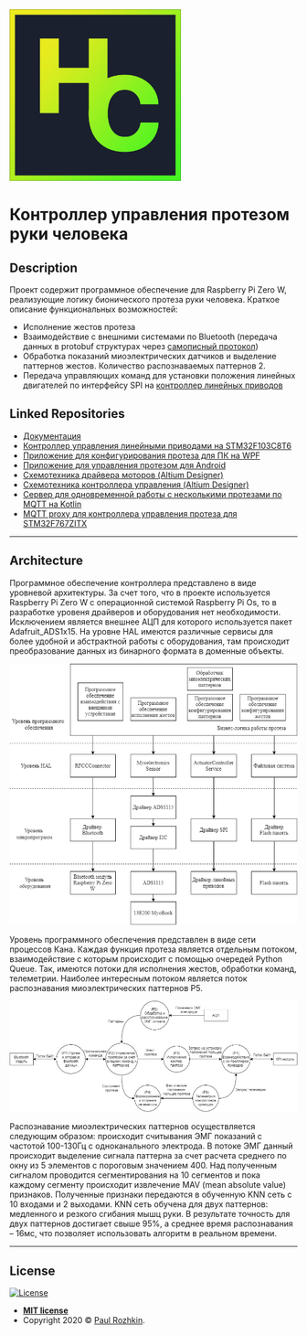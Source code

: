 <a href="#">
    <img src="https://raw.githubusercontent.com/paulrozhkin/handcontrol-documentation/master/img/logo.jpg" title="HandControl" alt="HandControl" width="300">
</a>

# Контроллер управления протезом руки человека

## Description

Проект содержит программное обеспечение для Raspberry Pi Zero W, реализующие логику бионического протеза руки человека.
Краткое описание функциональных возможностей:
- Исполнение жестов протеза
- Взаимодействие с внешними системами по Bluetooth (передача данных в protobuf структурах через [самописный протокол](https://github.com/paulrozhkin/handcontrol-documentation/blob/master/bluetooth_api.md))
- Обработка показаний миоэлектрических датчиков и выделение паттернов жестов. Количество распознаваемых паттернов 2.
- Передача управляющих команд для установки положения линейных двигателей по интерфейсу SPI на [контроллер линейных приводов](https://github.com/paulrozhkin/handcontrol-motor-controller)

## Linked Repositories
- [Документация](https://github.com/paulrozhkin/handcontrol-documentation)
- [Контроллер управления линейными приводами на STM32F103C8T6](https://github.com/paulrozhkin/handcontrol-motor-controller)
- [Приложение для конфигурирования протеза для ПК на WPF](https://github.com/paulrozhkin/HandControlApplication)
- [Приложение для управления протезом для Android](https://github.com/ForsaiR/HandControlAndroidAplication)
- [Схемотехника драйвера моторов (Altium Designer)](https://github.com/paulrozhkin/DCDriverShematic)
- [Схемотехника контроллера управления (Altium Designer)](https://github.com/paulrozhkin/ArmProsthesisShematic)
- [Сервер для одновременной работы с несколькими протезами по MQTT на Kotlin](https://github.com/paulrozhkin/hand-control-mqtt)
- [MQTT proxy для контроллера управления протеза для STM32F767ZITX](https://github.com/paulrozhkin/handcontrol-mqtt-proxy)

---

## Architecture

Программное обеспечение контроллера представлено в виде уровневой архитектуры. За счет того, что в проекте используется Raspberry Pi Zero W с операционной системой Raspberry Pi Os, то в разработке уровеня драйверов и оборудования нет необходимости. Исключением является внешнее АЦП для которого используется пакет Adafruit_ADS1x15. На уровне HAL имеются различные сервисы для более удобной и абстрактной работы с оборудования, там происходит преобразование данных из бинарного формата в доменные объекты.


![Architecture](github-resources/img/SoftwareArch.png)

Уровень программного обеспечения представлен в виде сети процессов Кана. Каждая функция протеза является отдельным потоком, взаимодействие с которым происходит с помощью очередей Python Queue. Так, имеются потоки для исполнения жестов, обработки команд, телеметрии. Наиболее интересным потоком является поток распознавания миоэлектрических паттернов P5.


![DFD](github-resources/img/DFD.png)

Распознавание миоэлектрических паттернов осуществляется следующим образом: происходит считывания ЭМГ показаний с частотой 100-130Гц с одноканального электрода. В потоке ЭМГ данный происходит выделение сигнала паттерна за счет расчета среднего по окну из 5 элементов с пороговым значением 400. Над полученным сигналом проводится сегментирования на 10 сегментов и пока каждому сегменту происходит извлечение MAV (mean absolute value) признаков. Полученные признаки передаются в обученную KNN сеть с 10 входами и 2 выходами. KNN сеть обучена для двух паттернов: медленного и резкого сгибания мышц руки. В результате точность для двух паттернов достигает свыше 95%, а среднее время распознавания – 16мс, что позволяет использовать алгоритм в реальном времени.

---

## License

[![License](http://img.shields.io/:license-mit-blue.svg?style=flat-square)](http://badges.mit-license.org)

- **[MIT license](http://opensource.org/licenses/mit-license.php)**
- Copyright 2020 © <a href="https://github.com/paulrozhkin" target="_blank">Paul Rozhkin</a>.
